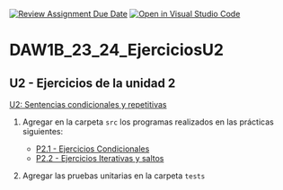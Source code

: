 [![Review Assignment Due Date](https://classroom.github.com/assets/deadline-readme-button-24ddc0f5d75046c5622901739e7c5dd533143b0c8e959d652212380cedb1ea36.svg)](https://classroom.github.com/a/LJVUebF7)
[![Open in Visual Studio Code](https://classroom.github.com/assets/open-in-vscode-718a45dd9cf7e7f842a935f5ebbe5719a5e09af4491e668f4dbf3b35d5cca122.svg)](https://classroom.github.com/online_ide?assignment_repo_id=12596340&assignment_repo_type=AssignmentRepo)
# DAW1B_23_24_EjerciciosU2

## U2 - Ejercicios de la unidad 2

[U2: Sentencias condicionales y repetitivas](https://revilofe.github.io/section1/u02/)

1. Agregar en la carpeta ```src``` los programas realizados en las prácticas siguientes:
    * [P2.1 - Ejercicios Condicionales](https://educacionadistancia.juntadeandalucia.es/centros/cadiz/mod/assign/view.php?id=127260)
    * [P2.2 - Ejercicios Iterativas y saltos](https://educacionadistancia.juntadeandalucia.es/centros/cadiz/mod/assign/view.php?id=127261)

2. Agregar las pruebas unitarias en la carpeta ```tests```
